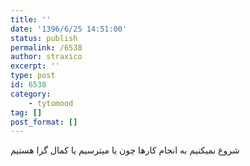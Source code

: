 ```yaml
---
title: ''
date: '1396/6/25 14:51:00'
status: publish
permalink: /6538
author: straxico
excerpt: ''
type: post
id: 6538
category:
    - tytomood
tag: []
post_format: []
---
```

‏شروع نمیکنیم به انجام کارها چون یا میترسیم یا کمال گرا هستیم